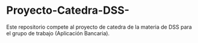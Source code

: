 # Proyecto-Catedra-DSS-
Este repositorio compete al proyecto de catedra de la materia de DSS para el grupo de trabajo (Aplicación Bancaria).
